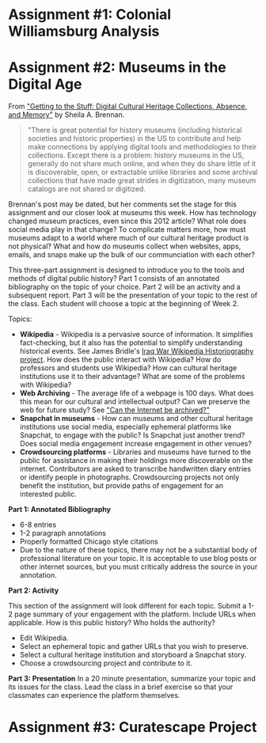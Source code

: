 # Assignment #1: Colonial Williamsburg Analysis


# Assignment #2: Museums in the Digital Age 

From ["Getting to the Stuff: Digital Cultural Heritage Collections, Absence, and Memory"](http://www.lotfortynine.org/2012/11/getting-to-the-stuff-digital-cultural-heritage-collections-absence-and-memory/) by Sheila A. Brennan.
> "There is great potential for history museums (including historical societies and historic properties) in the US to contribute and help make connections by applying digital tools and methodologies to their collections. Except there is a problem: history museums in the US, generally do not share much online, and when they do share little of it is discoverable, open, or extractable unlike libraries and some archival collections that have made great strides in digitization, many museum catalogs are not shared or digitized. 

Brennan's post may be dated, but her comments set the stage for this assignment and our closer look at museums this week. How has technology changed museum practices, even since this 2012 article? What role does social media play in that change? To complicate matters more, how must museums adapt to a world where much of our cultural heritage product is not physical? What and how do museums collect when websites, apps, emails, and snaps make up the bulk of our communciation with each other? 

This three-part assignment is designed to introduce you to the tools and methods of digital public history? Part 1 consists of an annotated bibliography on the topic of your choice. Part 2 will be an activity and a subsequent report. Part 3 will be the presentation of your topic to the rest of the class. Each student will choose a topic at the beginning of Week 2. 

Topics:
* **Wikipedia** - Wikipedia is a pervasive source of information. It simplifies fact-checking, but it also has the potential to simplify understanding historical events. See James Bridle's [Iraq War Wikipedia Historiography project](http://booktwo.org/notebook/wikipedia-historiography/). How does the public interact with Wikipedia? How do professors and students use Wikipedia? How can cultural heritage institutions use it to their advantage? What are some of the problems with Wikipedia? 
* **Web Archiving** - The average life of a webpage is 100 days. What does this mean for our cultural and intellectual output? Can we preserve the web for future study? See ["Can the Internet be archived?"](http://www.newyorker.com/magazine/2015/01/26/cobweb) 
* **Snapchat in museums** - How can museums and other cultural heritage institutions use social media, especially ephemeral platforms like Snapchat, to engage with the public? Is Snapchat just another trend? Does social media engagement increase engagement in other venues?
* **Crowdsourcing platforms** - Libraries and museums have turned to the public for assistance in making their holdings more discoverable on the internet. Contributors are asked to transcribe handwritten diary entries or identify people in photographs. Crowdsourcing projects not only benefit the institution, but provide paths of engagement for an interested public. 

**Part 1: Annotated Bibliography**
* 6-8 entries
* 1-2 paragraph annotations
* Properly formatted Chicago style citations
* Due to the nature of these topics, there may not be a substantial body of professional literature on your topic. It is acceptable to use blog posts or other internet sources, but you must critically address the source in your annotation.

**Part 2: Activity**

This section of the assignment will look different for each topic. Submit a 1-2 page summary of your engagement with the platform. Include URLs when applicable. How is this public history? Who holds the authority? 
* Edit Wikipedia. 
* Select an ephemeral topic and gather URLs that you wish to preserve. 
* Select a cultural heritage institution and storyboard a Snapchat story. 
* Choose a crowdsourcing project and contribute to it.

**Part 3: Presentation**
In a 20 minute presentation, summarize your topic and its issues for the class. Lead the class in a brief exercise so that your classmates can experience the platform themselves. 

# Assignment #3: Curatescape Project 

